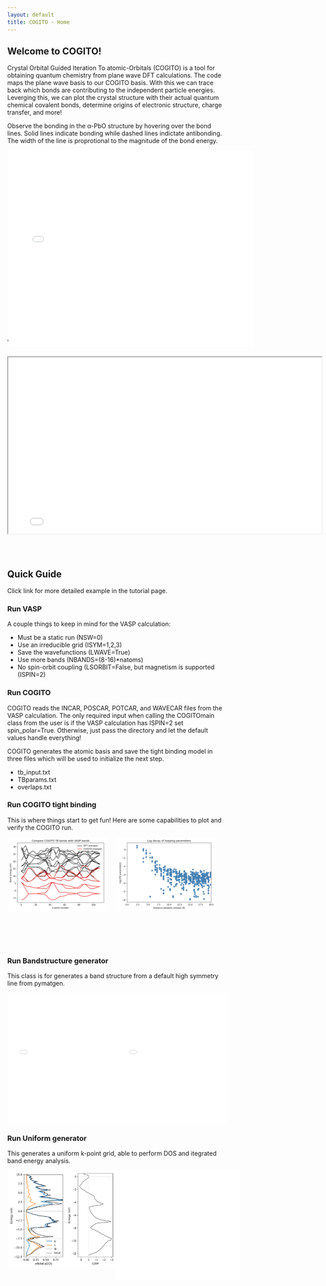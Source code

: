 ```yaml
---
layout: default
title: COGITO - Home
---
```


<style>
    .image-container {
        position: relative;
        display: inline-block;
    }

    .image-hover {
        transition: opacity 0.3s ease;
        display: block;
    }

    .image-hover:hover {
        opacity: 0.3;
    }

    .overlay-text {
        position: absolute;
        top: 0;
        left: 0;
        width: 100%;
        height: 100%; 
        display: flex; 
        justify-content: center;
        align-items: center;
        color: black;
        font-size: 16px;
        font-weight: bold;
        opacity: 0;
        pointer-events: none;
        transition: opacity 0.3s ease;
    }

    .image-container:hover .overlay-text {
        opacity: 1;
    }
</style>


## Welcome to COGITO!

Crystal Orbital Guided Iteration To atomic-Orbitals (COGITO) is a tool for obtaining quantum chemistry from plane wave DFT calculations. The code maps the plane wave basis to our COGITO basis. With this we can trace back which bonds are contributing to the independent particle energies. Leverging this, we can plot the crystal structure with their actual quantum chemical covalent bonds, determine origins of electronic structure, charge transfer, and more!

Observe the bonding in the α-PbO structure by hovering over the bond lines. Solid lines indicate bonding while dashed lines indictate antibonding. The width of the line is proprotional to the magnitude of the bond energy.

<div style="display: flex; justify-content: space-around;">
    <div class="image-container" style="height: 400px; width: 500px">
        <iframe src="docs/PbO/crystal_bonds.html" style="transform: scale(0.75); transform-origin: top left; width: 150%; height: 150%; border: 0;"></iframe>
    </div>
</div>

## Workflow

<iframe src="{{ site.baseurl }}/workflow_diagram.html" style="transform: scale(0.9); transform-origin: top left;" width="800px" height="450px"></iframe>

## Quick Guide 

Click link for more detailed example in the tutorial page.

<h3 id="VASP">Run VASP</h3>

A couple things to keep in mind for the VASP calculation:

* Must be a static run (NSW=0)
* Use an irreducible grid (ISYM=1,2,3)
* Save the wavefunctions (LWAVE=True)
* Use more bands (NBANDS=(8-16)*natoms)
* No spin-orbit coupling (LSORBIT=False, but magnetism is supported (ISPIN=2)

<h3 id="COGITO">Run COGITO</h3>

COGITO reads the INCAR, POSCAR, POTCAR, and WAVECAR files from the VASP calculation. The only required input when calling the COGITOmain class from the user is if the VASP calculation has ISPIN=2 set spin_polar=True. Otherwise, just pass the directory and let the default values handle everything!

COGITO generates the atomic basis and save the tight binding model in three files which will be used to initialize the next step.

* tb_input.txt
* TBparams.txt
* overlaps.txt

<h3 id="tight">Run COGITO tight binding</h3>

This is where things start to get fun!
Here are some capabilities to plot and verify the COGITO run.

<div style="display: flex; justify-content: space-around;">
    <div class="image-container" style="height: 250px;">
        <a href="{{ site.baseurl }}/tutorial/#compareDFT">
            <img src="./docs/Si/compareDFT.png" alt="Image 2" width="90%" class="image-hover">
            <div class="overlay-text">Compare COGITO bands<br>to VASP</div>
        </a>
    </div>
    <div class="image-container" style="height: 250px;">
        <a href="{{ site.url }}/tutorial/#tight">
            <img src="./docs/Si/tbparams_decay.png" alt="Image 2" width="90%" class="image-hover">
            <div class="overlay-text">Plot parameter decay</div>
        </a>
    </div>
</div>

<h3 id="bandstruc">Run Bandstructure generator</h3>

This class is for generates a band structure from a default high symmetry line from pymatgen. 

<div style="display: flex; justify-content: space-around;">
    <div class="image-container" style="height: 300px;">
        <iframe src="./docs/Si/COHP_BS.html" style="transform: scale(0.5); transform-origin: top left; width: 200%; height: 200%; border: 0;" class="image-hover"></iframe>
    <div class="overlay-text">Plot projected COHP/COOP</div>
    </div>
    <div class="image-container" style="height: 300px;">
        <iframe src="./docs/Si/projectedBS.html" style="transform: scale(0.5); transform-origin: top left; width: 200%; height: 200%; border: 0;" class="image-hover"></iframe>
        <div class="overlay-text">Plot orbital projected<br>band structure</div>
    </div>
</div>

<h3 id="uniform">Run Uniform generator</h3>

This generates a uniform k-point grid, able to perform DOS and itegrated band energy analysis.

<div style="display: flex;">
    <div class="image-container" style="width: 200px;">
        <img src="./docs/Si/SiprojectedDOS.png" alt="Image 2" style="width: 100%; height: 100%; border: 0;" class="image-hover">
        <div width="100%" class="overlay-text">Plot orbital<br>projected DOS</div>
    </div>
    <div class="image-container" style="width: 170px;">
        <img src="./docs/Si/COHP_DOS.png" alt="Image 2" style="width: 100%; height: 100%; border: 0;" class="image-hover">
        <div class="overlay-text">Plot COHP/COOP energy density</div>
    </div>
    <div class="image-container" style="width: 380px;">
	<iframe src="docs/Si/crystal_bonds.html" style="transform: scale(0.75); transform-origin: top left; width: 150%; height: 150%; border: 0;" class="image-hover"></iframe>
        <div class="overlay-text">Plot crytstal with COGITO bonds</div>
    </div>
</div>  


